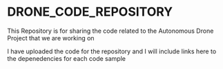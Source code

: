 # DRONE_CODE_REPOSITORY

This Repository is for sharing the code related to the Autonomous Drone Project that we are working on 

I have uploaded the code for the repository and I will include links here to the depenedencies for each code sample
